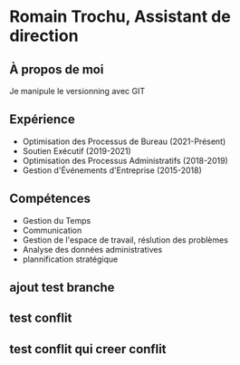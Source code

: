 # Romain Trochu, Assistant de direction

## À propos de moi
Je manipule le versionning avec GIT

## Expérience

- Optimisation des Processus de Bureau (2021-Présent)
- Soutien Exécutif (2019-2021)
- Optimisation des Processus Administratifs (2018-2019)
- Gestion d'Événements d'Entreprise (2015-2018)

## Compétences

- Gestion du Temps
- Communication
- Gestion de l'espace de travail, réslution des problèmes
- Analyse des données administratives
- plannification stratégique

## ajout test branche

## test conflit

## test conflit qui creer conflit
